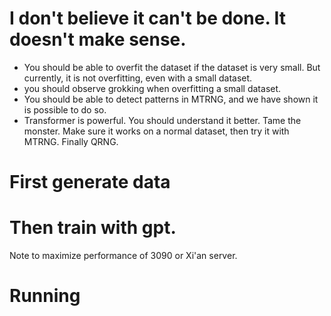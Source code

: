 #  I don't believe it can't be done. It doesn't make sense.

- You should be able to overfit the dataset if the dataset is very small. But currently, it is not overfitting, even with a small dataset.
- you should observe grokking when overfitting a small dataset.
- You should be able to detect patterns in MTRNG, and we have shown it is possible to do so.
- Transformer is powerful. You should understand it better. Tame the monster. Make sure it works on a normal dataset, then try it with MTRNG. Finally QRNG.


# First generate data


# Then train with gpt. 

Note to maximize performance of 3090 or Xi'an server.


# Running



